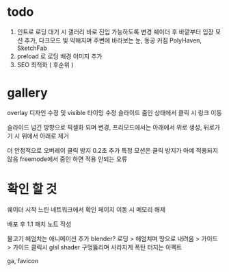 # todo

1. 인트로 로딩 대기 시 갤러리 바로 진입 가능하도록 변경
   쉐이더 후 바깥부터 입장 모션 추가, 다크모드 빛 약해지며 주변에 바라보는 눈, 동공 커짐
   PolyHaven, SketchFab
2. preload 로 로딩 배경 이미지 추가
3. SEO 최적화 ( 후순위 )

# gallery

overlay 디자인 수정 및 visible 타이밍 수정
슬라이드 줌인 상태에서 클릭 시 링크 이동

슬라이드 넘긴 방향으로 픽셀화 되며 변경, 프리모드에서는 아래에서 위로 생성, 뒤로가기 시 위에서 아래로 제거

더 안정적으로 오버레이 클릭 방지 0.2초 추가
특정 모션은 클릭 방지가 아예 적용되지 않음
freemode에서 줌인 하면 적용 안되는 오류

# 확인 할 것

쉐이더 시작 느린 네트워크에서 확인
페이지 이동 시 메모리 해제

배포 후 1.1 패치 노트 작성

물고기 헤엄치는 애니메이션 추가 blender?
로딩 > 헤엄치며 땅으로 내려옴 > 가이드 > 가이드 클릭시 glsl shader 구멍뚫리며 사라지게
폭탄 터지는 이펙트

ga, favicon
